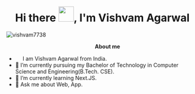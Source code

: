 <h1 align="center">Hi there <img src="https://github.com/sudnyeshtalekar/sudnyeshtalekar/blob/master/Assets/Hi.gif" width="40px">, I'm Vishvam Agarwal</h1>
<p align="left"> <img src="https://komarev.com/ghpvc/?username=vishvam7738" alt="vishvam7738" /> </p>



&nbsp;&nbsp;&nbsp;&nbsp;&nbsp;&nbsp;&nbsp;&nbsp;&nbsp;&nbsp;&nbsp;&nbsp;&nbsp;&nbsp;&nbsp;&nbsp;&nbsp;&nbsp;&nbsp;&nbsp;&nbsp;&nbsp;&nbsp;&nbsp;&nbsp;&nbsp;&nbsp;&nbsp;&nbsp;&nbsp;&nbsp;&nbsp;&nbsp;&nbsp;&nbsp;&nbsp;&nbsp;&nbsp;&nbsp;&nbsp;&nbsp;&nbsp;&nbsp;&nbsp;&nbsp;&nbsp;&nbsp;&nbsp;&nbsp;&nbsp;&nbsp;&nbsp;&nbsp;&nbsp;&nbsp;&nbsp;&nbsp;&nbsp;&nbsp;<b>About me</b> <br>
- <img src ="https://s3.amazonaws.com/pix.iemoji.com/images/emoji/apple/ios-12/256/boy-light-skin-tone.png" height= 15px width = 15px> I am Vishvam Agarwal from India.
- 🔭 I’m currently pursuing my Bachelor of Technology in Computer Science and Engineering(B.Tech. CSE).
- 🌱 I’m currently learning Next.JS.
- 💬 Ask me about Web, App.




 
 
 



<br />

<!-- </p> -->

